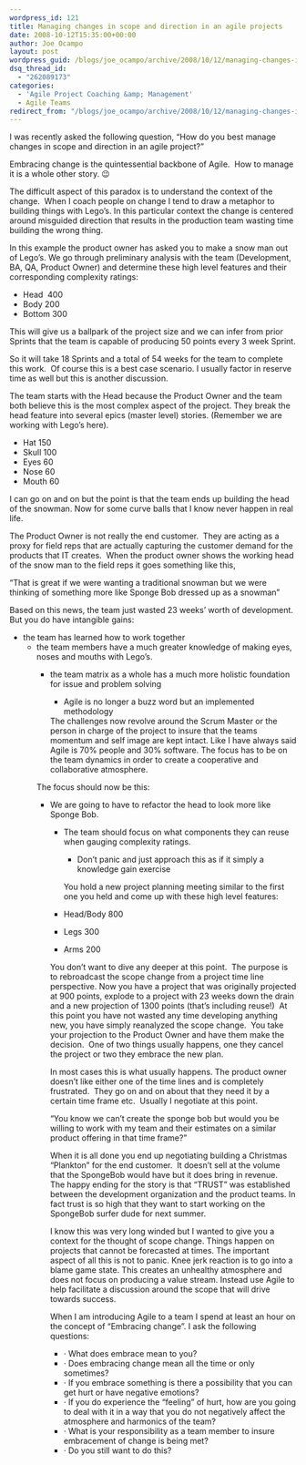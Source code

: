 ```yaml
---
wordpress_id: 121
title: Managing changes in scope and direction in an agile projects
date: 2008-10-12T15:35:00+00:00
author: Joe Ocampo
layout: post
wordpress_guid: /blogs/joe_ocampo/archive/2008/10/12/managing-changes-in-scope-and-direction-in-an-agile-projects.aspx
dsq_thread_id:
  - "262089173"
categories:
  - 'Agile Project Coaching &amp; Management'
  - Agile Teams
redirect_from: "/blogs/joe_ocampo/archive/2008/10/12/managing-changes-in-scope-and-direction-in-an-agile-projects.aspx/"
---
```

I was recently asked the following question, “How do you best manage changes in scope and direction in an agile project?” 

Embracing change is the quintessential backbone of Agile.&nbsp; How to manage it is a whole other story. 😉

The difficult aspect of this paradox is to understand the context of the change.&nbsp; When I coach people on change I tend to draw a metaphor to building things with Lego’s. In this particular context the change is centered around misguided direction that results in the production team wasting time building the wrong thing.

In this example the product owner has asked you to make a snow man out of Lego’s. We go through preliminary analysis with the team (Development, BA, QA, Product Owner) and determine these high level features and their corresponding complexity ratings:

  * Head&nbsp; 400
  * Body 200
  * Bottom 300

This will give us a ballpark of the project size and we can infer from prior Sprints that the team is capable of producing 50 points every 3 week Sprint.

So it will take 18 Sprints and a total of 54 weeks for the team to complete this work.&nbsp; Of course this is a best case scenario. I usually factor in reserve time as well but this is another discussion.

The team starts with the Head because the Product Owner and the team both believe this is the most complex aspect of the project. They break the head feature into several epics (master level) stories. (Remember we are working with Lego’s here).

  * Hat 150
  * Skull 100
  * Eyes 60
  * Nose 60
  * Mouth 60

I can go on and on but the point is that the team ends up building the head of the snowman. Now for some curve balls that I know never happen in real life.

The Product Owner is not really the end customer.&nbsp; They are acting as a proxy for field reps that are actually capturing the customer demand for the products that IT creates.&nbsp; When the product owner shows the working head of the snow man to the field reps it goes something like this, 

“That is great if we were wanting a traditional snowman but we were thinking of something more like Sponge Bob dressed up as a snowman”

Based on this news, the team just wasted 23 weeks’ worth of development.&nbsp; But you do have intangible gains:

  * the team has learned how to work together 
      * the team members have a much greater knowledge of making eyes, noses and mouths with Lego’s. 
          * the team matrix as a whole has a much more holistic foundation for issue and problem solving 
              * Agile is no longer a buzz word but an implemented methodology</ul> 
            The challenges now revolve around the Scrum Master or the person in charge of the project to insure that the teams momentum and self image are kept intact. Like I have always said Agile is 70% people and 30% software. The focus has to be on the team dynamics in order to create a cooperative and collaborative atmosphere.
            
            The focus should now be this:
            
              * We are going to have to refactor the head to look more like Sponge Bob. 
                  * The team should focus on what components they can reuse when gauging complexity ratings. 
                      * Don’t panic and just approach this as if it simply a knowledge gain exercise</ul> 
                    You hold a new project planning meeting similar to the first one you held and come up with these high level features:
                    
                      * Head/Body 800
                      * Legs 300
                      * Arms 200
                    
                    You don’t want to dive any deeper at this point.&nbsp; The purpose is to rebroadcast the scope change from a project time line perspective. Now you have a project that was originally projected at 900 points, explode to a project with 23 weeks down the drain and a new projection of 1300 points (that’s including reuse!)&nbsp; At this point you have not wasted any time developing anything new, you have simply reanalyzed the scope change.&nbsp; You take your projection to the Product Owner and have them make the decision.&nbsp; One of two things usually happens, one they cancel the project or two they embrace the new plan. 
                    
                    In most cases this is what usually happens. The product owner doesn’t like either one of the time lines and is completely frustrated.&nbsp; They go on and on about that they need it by a certain time frame etc.&nbsp; Usually I negotiate at this point. 
                    
                    “You know we can’t create the sponge bob but would you be willing to work with my team and their estimates on a similar product offering in that time frame?”
                    
                    When it is all done you end up negotiating building a Christmas “Plankton” for the end customer.&nbsp; It doesn’t sell at the volume that the SpongeBob would have but it does bring in revenue.&nbsp; The happy ending for the story is that “TRUST” was established between the development organization and the product teams. In fact trust is so high that they want to start working on the SpongeBob surfer dude for next summer.
                    
                    I know this was very long winded but I wanted to give you a context for the thought of scope change. Things happen on projects that cannot be forecasted at times. The important aspect of all this is not to panic. Knee jerk reaction is to go into a blame game state. This creates an unhealthy atmosphere and does not focus on producing a value stream. Instead use Agile to help facilitate a discussion around the scope that will drive towards success. 
                    
                    When I am introducing Agile to a team I spend at least an hour on the concept of “Embracing change”. I ask the following questions: 
                    
                      * · What does embrace mean to you?
                      * · Does embracing change mean all the time or only sometimes?
                      * · If you embrace something is there a possibility that you can get hurt or have negative emotions?
                      * · If you do experience the “feeling” of hurt, how are you going to deal with it in a way that you do not negatively affect the atmosphere and harmonics of the team?
                      * · What is your responsibility as a team member to insure embracement of change is being met?
                      * · Do you still want to do this?